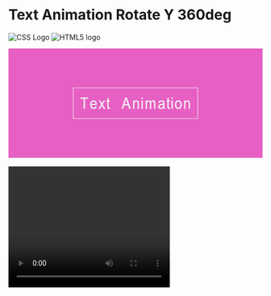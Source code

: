 ﻿# Text Animation Rotate Y 360deg

<img src="https://upload.wikimedia.org/wikipedia/commons/3/3d/CSS.3.svg" alt="CSS Logo" width="100" height="100">
<img src="https://upload.wikimedia.org/wikipedia/commons/6/61/HTML5_logo_and_wordmark.svg" alt="HTML5 logo" width="100" height="100">

![Text Animation RotateY 360deg](./__title__/text_animation_rotateY_360deg_img.jpg)

<video width="320" height="240" autoplay loop>
  <source src="./__title__/Text_Animation_RotateY_369deg_video.mp4" type="video/mp4">
  Your browser does not support the video tag.
</video>

